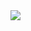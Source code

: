 
<img align="center" src="https://github-readme-stats.vercel.app/api/<CARD_TYPE>/?username=<vaibhavk039>&theme=<THEME_NAME>" />
